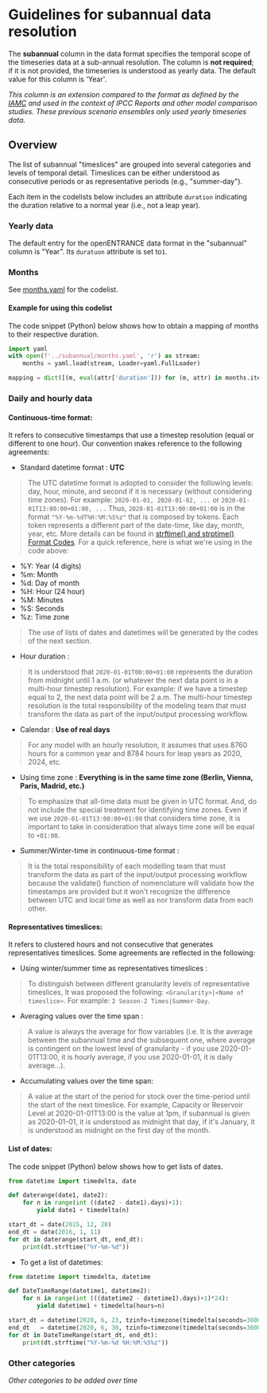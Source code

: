 # Guidelines for subannual data resolution

The **subannual** column in the data format specifies the temporal scope
of the timeseries data at a sub-annual resolution.
The column is **not required**; if it is not provided,
the timeseries is understood as yearly data.
The default value for this column is 'Year'.

*This column is an extension compared to the format as defined by the
[IAMC](http://www.globalchange.umd.edu/iamc/) and used in the context
of IPCC Reports and other model comparison studies.
These previous scenario ensembles only used yearly timeseries data.*

## Overview

The list of subannual "timeslices" are grouped into several categories
and levels of temporal detail.
Timeslices can be either understood as consecutive periods or as
representative periods (e.g., "summer-day").

Each item in the codelists below includes an attribute `duration` indicating
the duration relative to a normal year (i.e., not a leap year).

### Yearly data

The default entry for the openENTRANCE data format in the "subannual" column
is "Year". Its `duratuon` attribute is set to`1`.

### Months

See [months.yaml](months.yaml) for the codelist.

#### Example for using this codelist

The code snippet (Python) below shows how to obtain a mapping of months
to their respective duration.

```python
import yaml
with open(f'../subannual/months.yaml', 'r') as stream:
    months = yaml.load(stream, Loader=yaml.FullLoader)

mapping = dict([(m, eval(attr['duration'])) for (m, attr) in months.items()])
```

### Daily and hourly data

#### Continuous-time format:
It refers to consecutive timestamps that use a timestep resolution (equal or different to one hour).
Our convention makes reference to the following agreements:

- Standard datetime format              : **UTC**  
> The UTC datetime format is adopted to consider the following levels: day, hour, minute, and second if it is necessary (without considering time zones).
> For example: `2020-01-01, 2020-01-02, ...` or `2020-01-01T13:00:00+01:00, ...`
> Thus, `2020-01-01T13:00:00+01:00` is in the format `"%Y-%m-%dT%H:%M:%S%z"` that is composed by tokens. Each token represents a different part of the date-time, like day, month, year, etc. More details can be found in [strftime() and strptime() Format Codes](https://docs.python.org/3/library/datetime.html).
For a quick reference, here is what we're using in the code above:

- %Y: Year (4 digits)
- %m: Month
- %d: Day of month
- %H: Hour (24 hour)
- %M: Minutes
- %S: Seconds
- %z: Time zone
> The use of lists of dates and datetimes will be generated by the codes of the next section.

- Hour duration                         :
> It is understood that `2020-01-01T00:00+01:00` represents the duration from midnight until 1 a.m. (or whatever the next data point is in a multi-hour timestep resolution). For example: if we have a timestep equal to 2, the next data point will be 2 a.m.
> The multi-hour timestep resolution is the total responsibility of the modeling team that must transform the data as part of the input/output processing workflow.

- Calendar                              : **Use of real days**  
> For any model with an hourly resolution, it assumes that uses 8760 hours for a common year and 8784 hours for leap years as 2020, 2024, etc.

- Using time zone                       : **Everything is in the same time zone (Berlin, Vienna, Paris, Madrid, etc.)**
> To emphasize that all-time data must be given in UTC format. And, do not include the special treatment for identifying time zones.
> Even if we use `2020-01-01T13:00:00+01:00` that considers time zone, it is important to take in consideration that always time zone will be equal to `+01:00`.

- Summer/Winter-time in continuous-time format :
> It is the total responsibility of each modelling team that must transform the data as part of the input/output processing workflow because the validate() function of nomenclature will validate how the timestamps are provided but it won't recognize the difference between UTC and local time as well as nor transform data from each other.

#### Representatives timeslices:
It refers to clustered hours and not consecutive that generates representatives timeslices. Some agreements are reflected in the following:

- Using winter/summer time as representatives timeslices  :
> To distinguish between different granularity levels of representative timeslices, It was proposed the following: `<Granularity>|<Name of timeslice>`. For example: `2 Season-2 Times|Summer-Day`.

- Averaging values over the time span   :
> A value is always the average for flow variables (i.e. It is the average between the subannual time and the subsequent one, where average is contingent on the lowest level of granularity - if you use 2020-01-01T13:00, it is hourly average, if you use 2020-01-01, it is daily average...).

- Accumulating values over the time span:
> A value at the start of the period for stock over the time-period until the start of the next timeslice.
> For example, Capacity or Reservoir Level at 2020-01-01T13:00 is the value at 1pm, if subannual is given as 2020-01-01, it is understood as midnight that day, if it's January, it is understood as midnight on the first day of the month.


#### List of dates:
The code snippet (Python) below shows how to get lists of dates.

```python
from datetime import timedelta, date

def daterange(date1, date2):
    for n in range(int ((date2 - date1).days)+1):
        yield date1 + timedelta(n)

start_dt = date(2015, 12, 20)
end_dt = date(2016, 1, 11)
for dt in daterange(start_dt, end_dt):
    print(dt.strftime("%Y-%m-%d"))
```

- To get a list of datetimes:

```python
from datetime import timedelta, datetime

def DateTimeRange(datetime1, datetime2):
    for n in range(int (((datetime2 - datetime1).days)+1)*24):
        yield datetime1 + timedelta(hours=n)

start_dt = datetime(2020, 6, 23, tzinfo=timezone(timedelta(seconds=3600)))
end_dt   = datetime(2020, 6, 30, tzinfo=timezone(timedelta(seconds=3600)))
for dt in DateTimeRange(start_dt, end_dt):
    print(dt.strftime("%Y-%m-%d %H:%M:%S%z"))
```

### Other categories

*Other categories to be added over time*
